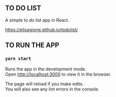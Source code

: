 ## TO DO LIST
A simple to do list app in React. 

https://elisagiorgi.github.io/todolist/

## TO RUN THE APP 
### `yarn start`

Runs the app in the development mode.<br />
Open [http://localhost:3000](http://localhost:3000) to view it in the browser.

The page will reload if you make edits.<br />
You will also see any lint errors in the console.
